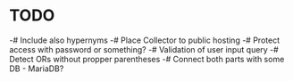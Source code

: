 # TODO
-# Include also hypernyms
-# Place Collector to public hosting
    -# Protect access with password or something?
-# Validation of user input query
    -# Detect ORs without propper parentheses
-# Connect both parts with some DB - MariaDB?
